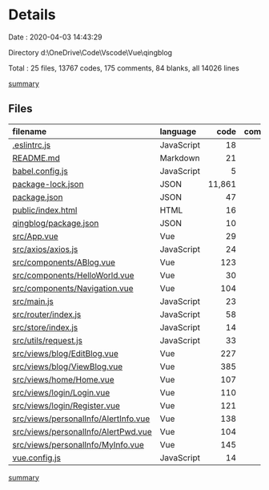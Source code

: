 # Details

Date : 2020-04-03 14:43:29

Directory d:\OneDrive\Code\Vscode\Vue\qingblog

Total : 25 files,  13767 codes, 175 comments, 84 blanks, all 14026 lines

[summary](results.md)

## Files
| filename | language | code | comment | blank | total |
| :--- | :--- | ---: | ---: | ---: | ---: |
| [.eslintrc.js](/.eslintrc.js) | JavaScript | 18 | 0 | 1 | 19 |
| [README.md](/README.md) | Markdown | 21 | 0 | 5 | 26 |
| [babel.config.js](/babel.config.js) | JavaScript | 5 | 3 | 3 | 11 |
| [package-lock.json](/package-lock.json) | JSON | 11,861 | 0 | 1 | 11,862 |
| [package.json](/package.json) | JSON | 47 | 0 | 1 | 48 |
| [public/index.html](/public/index.html) | HTML | 16 | 1 | 1 | 18 |
| [qingblog/package.json](/qingblog/package.json) | JSON | 10 | 0 | 0 | 10 |
| [src/App.vue](/src/App.vue) | Vue | 29 | 0 | 5 | 34 |
| [src/axios/axios.js](/src/axios/axios.js) | JavaScript | 24 | 7 | 5 | 36 |
| [src/components/ABlog.vue](/src/components/ABlog.vue) | Vue | 123 | 10 | 3 | 136 |
| [src/components/HelloWorld.vue](/src/components/HelloWorld.vue) | Vue | 30 | 0 | 4 | 34 |
| [src/components/Navigation.vue](/src/components/Navigation.vue) | Vue | 104 | 1 | 1 | 106 |
| [src/main.js](/src/main.js) | JavaScript | 23 | 0 | 3 | 26 |
| [src/router/index.js](/src/router/index.js) | JavaScript | 58 | 13 | 6 | 77 |
| [src/store/index.js](/src/store/index.js) | JavaScript | 14 | 0 | 3 | 17 |
| [src/utils/request.js](/src/utils/request.js) | JavaScript | 33 | 2 | 8 | 43 |
| [src/views/blog/EditBlog.vue](/src/views/blog/EditBlog.vue) | Vue | 227 | 59 | 7 | 293 |
| [src/views/blog/ViewBlog.vue](/src/views/blog/ViewBlog.vue) | Vue | 385 | 47 | 5 | 437 |
| [src/views/home/Home.vue](/src/views/home/Home.vue) | Vue | 107 | 7 | 4 | 118 |
| [src/views/login/Login.vue](/src/views/login/Login.vue) | Vue | 110 | 2 | 3 | 115 |
| [src/views/login/Register.vue](/src/views/login/Register.vue) | Vue | 121 | 2 | 4 | 127 |
| [src/views/personalInfo/AlertInfo.vue](/src/views/personalInfo/AlertInfo.vue) | Vue | 138 | 5 | 3 | 146 |
| [src/views/personalInfo/AlertPwd.vue](/src/views/personalInfo/AlertPwd.vue) | Vue | 104 | 8 | 3 | 115 |
| [src/views/personalInfo/MyInfo.vue](/src/views/personalInfo/MyInfo.vue) | Vue | 145 | 6 | 4 | 155 |
| [vue.config.js](/vue.config.js) | JavaScript | 14 | 2 | 1 | 17 |

[summary](results.md)